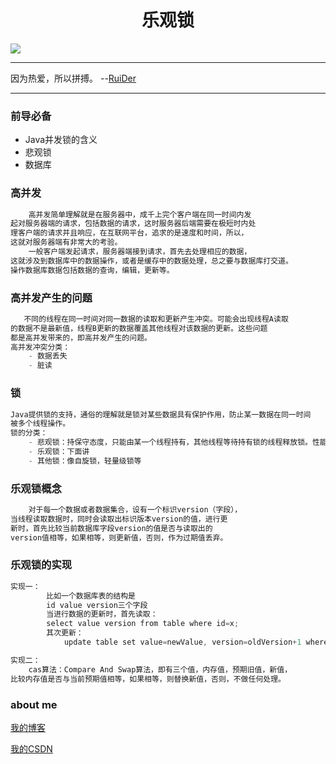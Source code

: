 # <center>乐观锁</center>
![](https://ss1.bdstatic.com/70cFvXSh_Q1YnxGkpoWK1HF6hhy/it/u=203600326,4250418979&fm=27&gp=0.jpg)

---
因为热爱，所以拼搏。         --[RuiDer](ruider.github.io)

---
### 前导必备
- Java并发锁的含义
- 悲观锁
- 数据库
### 高并发
```Java
	高并发简单理解就是在服务器中，成千上完个客户端在同一时间内发
起对服务器端的请求，包括数据的请求，这时服务器后端需要在极短时内处
理客户端的请求并且响应，在互联网平台，追求的是速度和时间，所以，
这就对服务器端有非常大的考验。
	一般客户端发起请求，服务器端接到请求，首先去处理相应的数据，
这就涉及到数据库中的数据操作，或者是缓存中的数据处理，总之要与数据库打交道。
操作数据库数据包括数据的查询，编辑，更新等。
```
### 高并发产生的问题
```Java
   不同的线程在同一时间对同一数据的读取和更新产生冲突。可能会出现线程A读取
的数据不是最新值，线程B更新的数据覆盖其他线程对该数据的更新。这些问题
都是高并发带来的，即高并发产生的问题。
高并发冲突分类：
	- 数据丢失
	- 脏读
```
### 锁
```Java
Java提供锁的支持，通俗的理解就是锁对某些数据具有保护作用，防止某一数据在同一时间
被多个线程操作。
锁的分类：
	- 悲观锁：持保守态度，只能由某一个线程持有，其他线程等待持有锁的线程释放锁。性能差
	- 乐观锁：下面讲
	- 其他锁：像自旋锁，轻量级锁等
```
### 乐观锁概念
```Java
	对于每一个数据或者数据集合，设有一个标识version（字段），
当线程读取数据时，同时会读取出标识版本version的值，进行更
新时，首先比较当前数据库字段version的值是否与读取出的
version值相等，如果相等，则更新值，否则，作为过期值丢弃。
```
### 乐观锁的实现
```Java
实现一：
		比如一个数据库表的结构是
		id value version三个字段
		当进行数据的更新时，首先读取：
		select value version from table where id=x;
		其次更新：
			update table set value=newValue, version=oldVersion+1 where id=x and version=oldVersion;

实现二：
	cas算法：Compare And Swap算法，即有三个值，内存值，预期旧值，新值，
比较内存值是否与当前预期值相等，如果相等，则替换新值，否则，不做任何处理。
```
### about me
[我的博客](ruider.github.io)

[我的CSDN](https://blog.csdn.net/qq_40910541)
